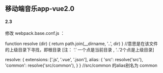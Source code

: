 ## 移动端音乐app-vue2.0

#### 2.3 

修改 webpack.base.conf.js ：

function resolve (dir) {
  return path.join(__dirname, '..', dir)
}
//意思是在该文件的上级目录下寻找，即根目录 [注： ‘.’ 一个点是当前目录 , ‘..’2个点是上级目录]

resolve: {
    extensions: ['.js', '.vue', '.json'],
    alias: {
      'src': resolve('src'),
      'common': resolve('src/common'),
    }
  }
  //src/common 的alias别名为 common
